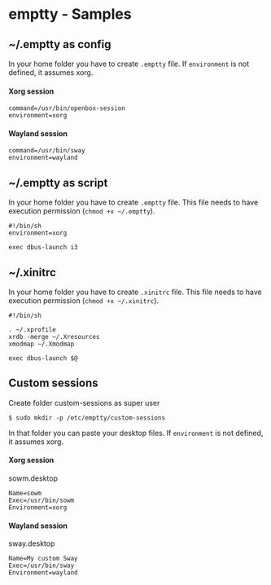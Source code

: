 # emptty - Samples

## \~/.emptty as config
In your home folder you have to create `.emptty` file. If `environment` is not defined, it assumes xorg.

#### Xorg session
```
command=/usr/bin/openbox-session
environment=xorg
```

#### Wayland session
```
command=/usr/bin/sway
environment=wayland
```

## \~/.emptty as script
In your home folder you have to create `.emptty` file. This file needs to have execution permission (`chmod +x ~/.emptty`).
```
#!/bin/sh
environment=xorg

exec dbus-launch i3
```

## \~/.xinitrc
In your home folder you have to create `.xinitrc` file. This file needs to have execution permission (`chmod +x ~/.xinitrc`).

```
#!/bin/sh

. ~/.xprofile
xrdb -merge ~/.Xresources
xmodmap ~/.Xmodmap

exec dbus-launch $@
```


## Custom sessions
Create folder custom-sessions as super user
```
$ sudo mkdir -p /etc/emptty/custom-sessions
```

In that folder you can paste your desktop files. If `environment` is not defined, it assumes xorg.

#### Xorg session
sowm.desktop

```
Name=sowm
Exec=/usr/bin/sowm
Environment=xorg
```


#### Wayland session
sway.desktop

```
Name=My custom Sway
Exec=/usr/bin/sway
Environment=wayland
```